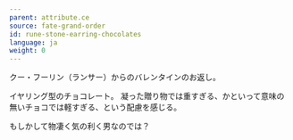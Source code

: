 ```yaml
---
parent: attribute.ce
source: fate-grand-order
id: rune-stone-earring-chocolates
language: ja
weight: 0
---
```


クー・フーリン（ランサー）からのバレンタインのお返し。

イヤリング型のチョコレート。
凝った贈り物では重すぎる、かといって意味の無いチョコでは軽すぎる、という配慮を感じる。

もしかして物凄く気の利く男なのでは？
